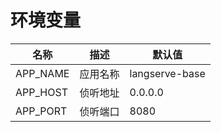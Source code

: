 # 环境变量

 名称       | 描述   | 默认值            
----------|------|----------------
 APP_NAME | 应用名称 | langserve-base 
 APP_HOST | 侦听地址 | 0.0.0.0        
 APP_PORT | 侦听端口 | 8080           